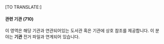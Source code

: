 [TO TRANSLATE:]

#### 관련 기관 (710)

이 영역은 해당 기관과 연관되어있는 도서관 혹은 기관에 상호 참조를 제공합니다. 이 분야는 **기관**  전거 파일과 연계되어 있습니다.
